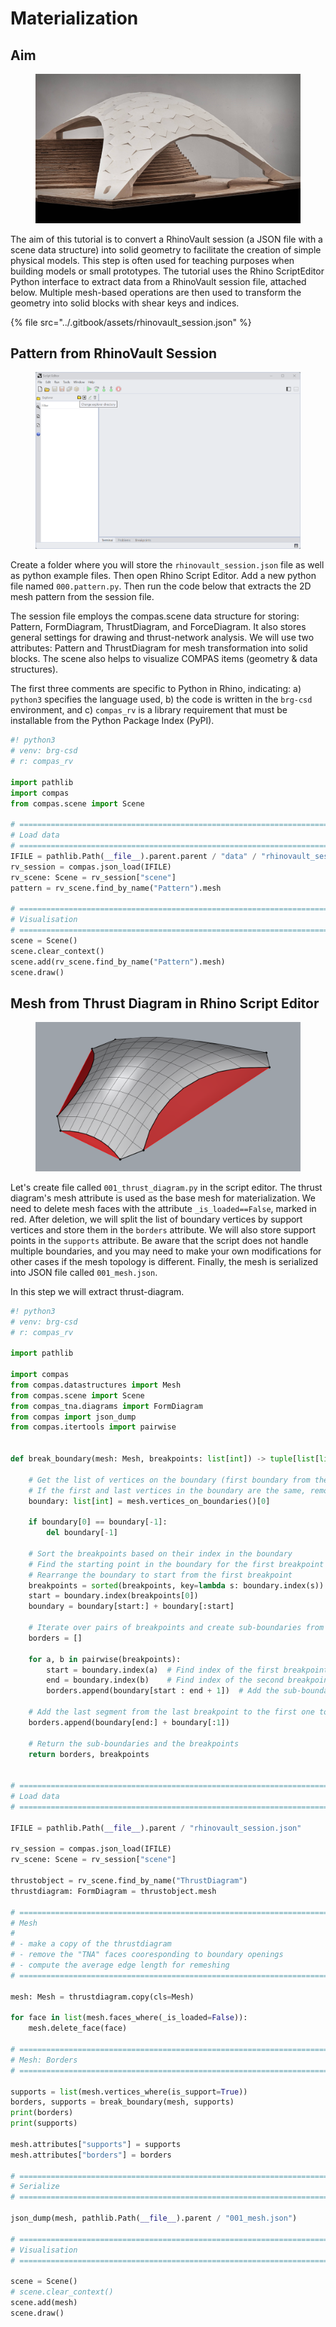 # Materialization

## Aim

<figure><img src="../.gitbook/assets/materialization_model_photo.png" alt=""><figcaption></figcaption></figure>

The aim of this tutorial is to convert a RhinoVault session (a JSON file with a scene data structure) into solid geometry to facilitate the creation of simple physical models. This step is often used for teaching purposes when building models or small prototypes. The tutorial uses the Rhino ScriptEditor Python interface to extract data from a RhinoVault session file, attached below. Multiple mesh-based operations are then used to transform the geometry into solid blocks with shear keys and indices.

{% file src="../.gitbook/assets/rhinovault_session.json" %}

## Pattern from RhinoVault Session

<figure><img src="../.gitbook/assets/materialization_pattern.gif" alt=""><figcaption></figcaption></figure>

Create a folder where you will store the `rhinovault_session.json` file as well as python example files. Then open Rhino Script Editor. Add a new python file named `000.pattern.py`. Then run the code below that extracts the 2D mesh pattern from the session file.

The session file employs the compas.scene data structure for storing: Pattern, FormDiagram, ThrustDiagram, and ForceDiagram. It also stores general settings for drawing and thrust-network analysis. We will use two attributes: Pattern and ThrustDiagram for mesh transformation into solid blocks. The scene also helps to visualize COMPAS items (geometry & data structures).

The first three comments are specific to Python in Rhino, indicating: a) `python3` specifies the language used, b) the code is written in the `brg-csd` environment, and c) `compas_rv` is a library requirement that must be installable from the Python Package Index (PyPI).


```python
#! python3
# venv: brg-csd
# r: compas_rv

import pathlib
import compas
from compas.scene import Scene

# =============================================================================
# Load data
# =============================================================================
IFILE = pathlib.Path(__file__).parent.parent / "data" / "rhinovault_session.json"
rv_session = compas.json_load(IFILE)
rv_scene: Scene = rv_session["scene"]
pattern = rv_scene.find_by_name("Pattern").mesh

# =============================================================================
# Visualisation
# =============================================================================
scene = Scene()
scene.clear_context()
scene.add(rv_scene.find_by_name("Pattern").mesh)
scene.draw()
```

## Mesh from Thrust Diagram in Rhino Script Editor

<figure><img src="../.gitbook/assets/materialization_thrust_diagram.png" alt=""><figcaption></figcaption></figure>

Let's create file called `001_thrust_diagram.py` in the script editor. The thrust diagram's mesh attribute is used as the base mesh for materialization. We need to delete mesh faces with the attribute `_is_loaded==False`, marked in red. After deletion, we will split the list of boundary vertices by support vertices and store them in the `borders` attribute. We will also store support points in the `supports` attribute. Be aware that the script does not handle multiple boundaries, and you may need to make your own modifications for other cases if the mesh topology is different. Finally, the mesh is serialized into JSON file called `001_mesh.json`.

In this step we will extract thrust-diagram.

```python
#! python3
# venv: brg-csd
# r: compas_rv

import pathlib

import compas
from compas.datastructures import Mesh
from compas.scene import Scene
from compas_tna.diagrams import FormDiagram
from compas import json_dump
from compas.itertools import pairwise


def break_boundary(mesh: Mesh, breakpoints: list[int]) -> tuple[list[list[int]], list[int]]:

    # Get the list of vertices on the boundary (first boundary from the mesh)
    # If the first and last vertices in the boundary are the same, remove the last vertex (close loop)
    boundary: list[int] = mesh.vertices_on_boundaries()[0]
    
    if boundary[0] == boundary[-1]:
        del boundary[-1]

    # Sort the breakpoints based on their index in the boundary
    # Find the starting point in the boundary for the first breakpoint
    # Rearrange the boundary to start from the first breakpoint
    breakpoints = sorted(breakpoints, key=lambda s: boundary.index(s))
    start = boundary.index(breakpoints[0])
    boundary = boundary[start:] + boundary[:start]

    # Iterate over pairs of breakpoints and create sub-boundaries from the main boundary
    borders = []
    
    for a, b in pairwise(breakpoints):
        start = boundary.index(a)  # Find index of the first breakpoint in the boundary
        end = boundary.index(b)    # Find index of the second breakpoint in the boundary
        borders.append(boundary[start : end + 1])  # Add the sub-boundary from start to end

    # Add the last segment from the last breakpoint to the first one to close the loop
    borders.append(boundary[end:] + boundary[:1])

    # Return the sub-boundaries and the breakpoints
    return borders, breakpoints


# =============================================================================
# Load data
# =============================================================================

IFILE = pathlib.Path(__file__).parent / "rhinovault_session.json"

rv_session = compas.json_load(IFILE)
rv_scene: Scene = rv_session["scene"]

thrustobject = rv_scene.find_by_name("ThrustDiagram")
thrustdiagram: FormDiagram = thrustobject.mesh

# =============================================================================
# Mesh
#
# - make a copy of the thrustdiagram
# - remove the "TNA" faces cooresponding to boundary openings
# - compute the average edge length for remeshing
# =============================================================================

mesh: Mesh = thrustdiagram.copy(cls=Mesh)

for face in list(mesh.faces_where(_is_loaded=False)):
    mesh.delete_face(face)

# =============================================================================
# Mesh: Borders
# =============================================================================

supports = list(mesh.vertices_where(is_support=True))
borders, supports = break_boundary(mesh, supports)
print(borders)
print(supports)

mesh.attributes["supports"] = supports
mesh.attributes["borders"] = borders

# =============================================================================
# Serialize
# =============================================================================

json_dump(mesh, pathlib.Path(__file__).parent / "001_mesh.json")

# =============================================================================
# Visualisation
# =============================================================================

scene = Scene()
# scene.clear_context()
scene.add(mesh)
scene.draw()
```
